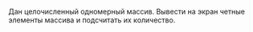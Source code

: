 Дан целочисленный одномерный массив. Вывести на экран четные элементы массива и подсчитать их количество.
